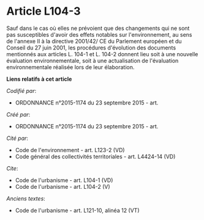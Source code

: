 # Article L104-3

Sauf dans le cas où elles ne prévoient que des changements qui ne sont pas susceptibles d'avoir des effets notables sur
l'environnement, au sens de l'annexe II à la directive 2001/42/ CE du Parlement européen et du Conseil du 27 juin 2001, les
procédures d'évolution des documents mentionnés aux articles L. 104-1 et L. 104-2 donnent lieu soit à une nouvelle évaluation
environnementale, soit à une actualisation de l'évaluation environnementale réalisée lors de leur élaboration.

**Liens relatifs à cet article**

_Codifié par_:

  - ORDONNANCE n°2015-1174 du 23 septembre 2015 - art.

_Créé par_:

  - ORDONNANCE n°2015-1174 du 23 septembre 2015 - art.

_Cité par_:

  - Code de l'environnement - art. L123-2 (VD)
  - Code général des collectivités territoriales - art. L4424-14 (VD)

_Cite_:

  - Code de l'urbanisme - art. L104-1 (VD)
  - Code de l'urbanisme - art. L104-2 (V)

_Anciens textes_:

  - Code de l'urbanisme - art. L121-10, alinéa 12 (VT)
